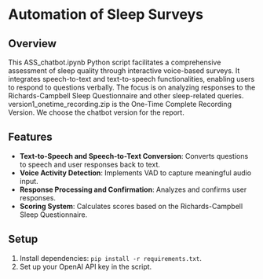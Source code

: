 # Automation of Sleep Surveys

## Overview
This ASS_chatbot.ipynb Python script facilitates a comprehensive assessment of sleep quality through interactive voice-based surveys. It integrates speech-to-text and text-to-speech functionalities, enabling users to respond to questions verbally. The focus is on analyzing responses to the Richards-Campbell Sleep Questionnaire and other sleep-related queries. version1_onetime_recording.zip is the One-Time Complete Recording Version. We choose the chatbot version for the report.

## Features
- **Text-to-Speech and Speech-to-Text Conversion**: Converts questions to speech and user responses back to text.
- **Voice Activity Detection**: Implements VAD to capture meaningful audio input.
- **Response Processing and Confirmation**: Analyzes and confirms user responses.
- **Scoring System**: Calculates scores based on the Richards-Campbell Sleep Questionnaire.


## Setup
1. Install dependencies: `pip install -r requirements.txt`.
2. Set up your OpenAI API key in the script.
